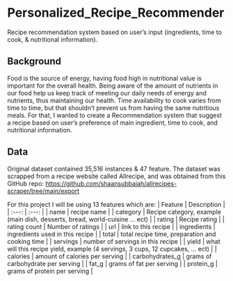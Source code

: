 # Personalized_Recipe_Recommender
Recipe recommendation system based on user’s input (ingredients, time to cook, &amp; nutritional information).
## Background
Food is the source of energy, having food high in nutritional value is important for the overall health. Being aware of the amount of nutrients in our food help us keep track of meeting our daily needs of energy and nutrients, thus maintaining our health. Time availability to cook varies from time to time, but that shouldn’t prevent us from having the same nutritious meals. For that, I wanted to create a Recommendation system that suggest a recipe based on user’s preference of main ingredient, time to cook, and nutritional information.
## Data
Original dataset contained 35,516 instances & 47 feature. The dataset was scrapped from a recipe website called Allrecipe, and was obtained from this GitHub repo:
https://github.com/shaansubbaiah/allrecipes-scraper/tree/main/export

For this project I will be using 13 features which are:
| Feature         | Description |
|  :---:          |   :---:     |
|  name           | recipe name |
| category        | Recipe category, example (main dish, desserts, bread, world-cuisine ... ect) |
| rating          | Recipe rating |
| rating count    | Number of ratings |
| url             | link to this recipe |
| ingredients     | ingredients used in this recipe |
| total           | total recipe time, preparation and cooking time |
| servings        | number of servings in this recipe |
| yield           | what will this recipe yield, example (4 servings, 3 cups, 12 cupcakes, ... ect) |
| calories        | amount of calories per serving |
| carbohydrates_g | grams of carbohydrate per serving |
| fat_g           | grams of fat per serving |
| protein_g       | grams of protein per serving |
